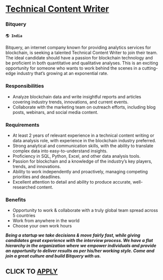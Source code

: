 # [Technical Content Writer](https://www.remotewlb.com/apply/technical-content-writer-66306)  
### Bitquery  
#### `🌎 India`  

Bitquery, an internet company known for providing analytics services for blockchain, is seeking a talented Technical Content Writer to join their team. The ideal candidate should have a passion for blockchain technology and be proficient in both quantitative and qualitative analyses. This is an exciting opportunity for someone who wants to work behind the scenes in a cutting-edge industry that’s growing at an exponential rate.

### Responsibilities

  * Analyze blockchain data and write insightful reports and articles covering industry trends, innovations, and current events.
  * Collaborate with the marketing team on outreach efforts, including blog posts, webinars, and social media content.

### Requirements

  * At least 2 years of relevant experience in a technical content writing or data analysis role, with experience in the blockchain industry preferred.
  * Strong analytical and communication skills, with the ability to translate complex data into easy-to-understand insights.
  * Proficiency in SQL, Python, Excel, and other data analysis tools.
  * Passion for blockchain and a knowledge of the industry’s key players, trends, and innovations.
  * Ability to work independently and proactively, managing competing priorities and deadlines.
  * Excellent attention to detail and ability to produce accurate, well-researched content.

### Benefits

  * Opportunity to work & collaborate with a truly global team spread across 5 countries
  * Work from anywhere in the world
  * Choose your own work hours 

_**Being a startup we take decisions & move fairly fast, while giving candidates great experience with the interview process. We have a flat hierarchy in the organization where we empower individuals and provide an opportunity to deliver results as per his/her working style. Come and join a great culture and build Bitquery with us.**_

  
## CLICK TO [APPLY](https://www.remotewlb.com/apply/technical-content-writer-66306)

